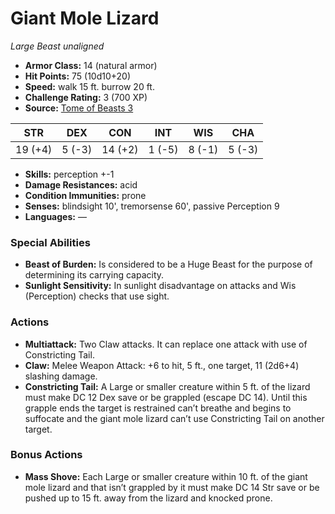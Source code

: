 # Giant Mole Lizard

*Large* *Beast* *unaligned*

- **Armor Class:** 14 (natural armor)
- **Hit Points:** 75 (10d10+20)
- **Speed:** walk 15 ft. burrow 20 ft.
- **Challenge Rating:** 3 (700 XP)
- **Source:** [Tome of Beasts 3](https://koboldpress.com/kpstore/product/tome-of-beasts-2-for-5th-edition/)

| STR | DEX | CON | INT | WIS | CHA |
| --- | --- | --- | --- | --- | --- |
| 19 (+4) | 5 (-3) | 14 (+2) | 1 (-5) | 8 (-1) | 5 (-3) |

- **Skills:** perception +-1
- **Damage Resistances:** acid
- **Condition Immunities:** prone
- **Senses:** blindsight 10', tremorsense 60', passive Perception 9
- **Languages:** —
### Special Abilities
- **Beast of Burden:** Is considered to be a Huge Beast for the purpose of determining its carrying capacity.
- **Sunlight Sensitivity:** In sunlight disadvantage on attacks and Wis (Perception) checks that use sight.
### Actions
- **Multiattack:** Two Claw attacks. It can replace one attack with use of Constricting Tail.
- **Claw:** Melee Weapon Attack: +6 to hit, 5 ft., one target, 11 (2d6+4) slashing damage.
- **Constricting Tail:** A Large or smaller creature within 5 ft. of the lizard must make DC 12 Dex save or be grappled (escape DC 14). Until this grapple ends the target is restrained can’t breathe and begins to suffocate and the giant mole lizard can’t use Constricting Tail on another target.
### Bonus Actions
- **Mass Shove:** Each Large or smaller creature within 10 ft. of the giant mole lizard and that isn’t grappled by it must make DC 14 Str save or be pushed up to 15 ft. away from the lizard and knocked prone.
